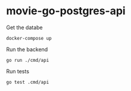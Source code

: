 # movie-go-postgres-api

Get the databe 
```
docker-compose up
```

Run the backend
```
go run ./cmd/api
```

Run tests
```
go test .cmd/api
```